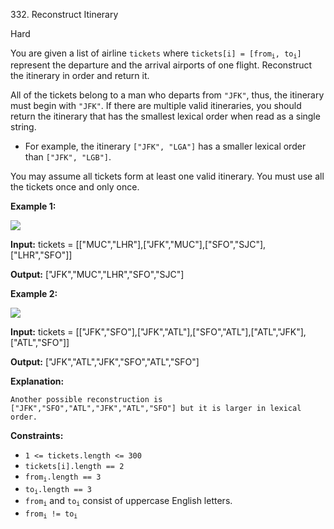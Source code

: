 332\. Reconstruct Itinerary

Hard

You are given a list of airline `tickets` where <code>tickets[i] = [from<sub>i</sub>, to<sub>i</sub>]</code> represent the departure and the arrival airports of one flight. Reconstruct the itinerary in order and return it.

All of the tickets belong to a man who departs from `"JFK"`, thus, the itinerary must begin with `"JFK"`. If there are multiple valid itineraries, you should return the itinerary that has the smallest lexical order when read as a single string.

*   For example, the itinerary `["JFK", "LGA"]` has a smaller lexical order than `["JFK", "LGB"]`.

You may assume all tickets form at least one valid itinerary. You must use all the tickets once and only once.

**Example 1:**

![](https://assets.leetcode.com/uploads/2021/03/14/itinerary1-graph.jpg)

**Input:** tickets = [["MUC","LHR"],["JFK","MUC"],["SFO","SJC"],["LHR","SFO"]]

**Output:** ["JFK","MUC","LHR","SFO","SJC"] 

**Example 2:**

![](https://assets.leetcode.com/uploads/2021/03/14/itinerary2-graph.jpg)

**Input:** tickets = [["JFK","SFO"],["JFK","ATL"],["SFO","ATL"],["ATL","JFK"],["ATL","SFO"]]

**Output:** ["JFK","ATL","JFK","SFO","ATL","SFO"]

**Explanation:**

    Another possible reconstruction is
    ["JFK","SFO","ATL","JFK","ATL","SFO"] but it is larger in lexical order. 

**Constraints:**

*   `1 <= tickets.length <= 300`
*   `tickets[i].length == 2`
*   <code>from<sub>i</sub>.length == 3</code>
*   <code>to<sub>i</sub>.length == 3</code>
*   <code>from<sub>i</sub></code> and <code>to<sub>i</sub></code> consist of uppercase English letters.
*   <code>from<sub>i</sub> != to<sub>i</sub></code>